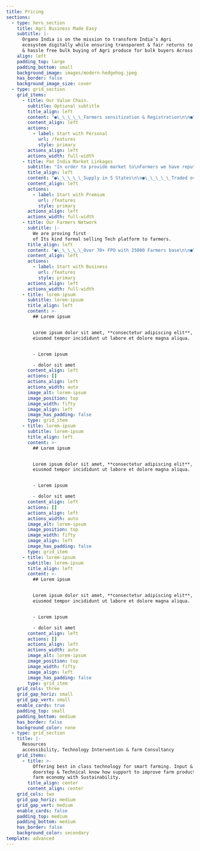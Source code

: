 ```yaml
---
title: Pricing
sections:
  - type: hero_section
    title: Agri Business Made Easy
    subtitle: |-
      Organo India is on the mission to transform India’s Agri
      ecosystem digitally while ensuring transparent & fair returns to farmers
      & hassle free bulk buying of Agri produce for bulk buyers Across India.
    align: left
    padding_top: large
    padding_bottom: small
    background_image: images/modern-hedgehog.jpeg
    has_border: false
    background_image_size: cover
  - type: grid_section
    grid_items:
      - title: Our Value Chain.
        subtitle: Optional subtitle
        title_align: left
        content: "●\_\_\_\_\_Farmers sensitization & Registration\n\n●\_\_\_\_\_Group Farming for better Economic growth\n\n●\_\_\_\_\_Accessibility of Agri Resources, New Technology & Consultancy \n\n●\_\_\_\_\_Farm Gate Value Addition comply with buyer requirement.\n\n●\_\_\_\_\_Access to Market Linkages Platform\n\n●\_\_\_\_\_End to End Supply Chain\n"
        content_align: left
        actions:
          - label: Start with Personal
            url: /features
            style: primary
        actions_align: left
        actions_width: full-width
      - title: Pan India Market Linkages
        subtitle: "In order to provide market to\nFarmers we have reputed offtakes\_across country to buy our produce on time on\nthe other hand buyers find themselves in secured environment to procure from organo India\_Platform."
        title_align: left
        content: "●\_\_\_\_\_Supply in 5 States\n\n●\_\_\_\_\_Traded over 300MT Agro commodity\n\n●\_\_\_\_\_Our Core products-Spices, Herbs, Super Foods, Exotic & rare products\n"
        content_align: left
        actions:
          - label: Start with Premium
            url: /features
            style: primary
        actions_align: left
        actions_width: full-width
      - title: Our Farmers Network
        subtitle: |-
          We are proving first
          of Its kind formal selling Tech platform to farmers.
        title_align: left
        content: "●\_\_\_\_\_Over 70+ FPO with 25000 Farmers base\n\n●\_\_\_\_\_Cultivates over 30000 Hectares land\n\n●\_\_\_\_\_12 State, 70 district\n\n●\_\_\_\_\_Over 40+ Agri Commodity cultivated\n"
        content_align: left
        actions:
          - label: Start with Business
            url: /features
            style: primary
        actions_align: left
        actions_width: full-width
      - title: lorem-ipsum
        subtitle: lorem-ipsum
        title_align: left
        content: >-
          ## Lorem ipsum


          Lorem ipsum dolor sit amet, **consectetur adipiscing elit**, sed do
          eiusmod tempor incididunt ut labore et dolore magna aliqua.


          - Lorem ipsum

          - dolor sit amet
        content_align: left
        actions: []
        actions_align: left
        actions_width: auto
        image_alt: lorem-ipsum
        image_position: top
        image_width: fifty
        image_align: left
        image_has_padding: false
        type: grid_item
      - title: lorem-ipsum
        subtitle: lorem-ipsum
        title_align: left
        content: >-
          ## Lorem ipsum


          Lorem ipsum dolor sit amet, **consectetur adipiscing elit**, sed do
          eiusmod tempor incididunt ut labore et dolore magna aliqua.


          - Lorem ipsum

          - dolor sit amet
        content_align: left
        actions: []
        actions_align: left
        actions_width: auto
        image_alt: lorem-ipsum
        image_position: top
        image_width: fifty
        image_align: left
        image_has_padding: false
        type: grid_item
      - title: lorem-ipsum
        subtitle: lorem-ipsum
        title_align: left
        content: >-
          ## Lorem ipsum


          Lorem ipsum dolor sit amet, **consectetur adipiscing elit**, sed do
          eiusmod tempor incididunt ut labore et dolore magna aliqua.


          - Lorem ipsum

          - dolor sit amet
        content_align: left
        actions: []
        actions_align: left
        actions_width: auto
        image_alt: lorem-ipsum
        image_position: top
        image_width: fifty
        image_align: left
        image_has_padding: false
        type: grid_item
    grid_cols: three
    grid_gap_horiz: small
    grid_gap_vert: small
    enable_cards: true
    padding_top: small
    padding_bottom: medium
    has_border: false
    background_color: none
  - type: grid_section
    title: |-
      Resources
      accessibility, Technology Intervention & farm Consultancy
    grid_items:
      - title: >-
          Offering best in class technology for smart farming. Input & Seed at
          doorstep & Technical know how support to improve farm productivity &
          farm economy with Sustainability.
        title_align: center
        content_align: center
    grid_cols: two
    grid_gap_horiz: medium
    grid_gap_vert: medium
    enable_cards: false
    padding_top: medium
    padding_bottom: medium
    has_border: false
    background_color: secondary
template: advanced
---
```

